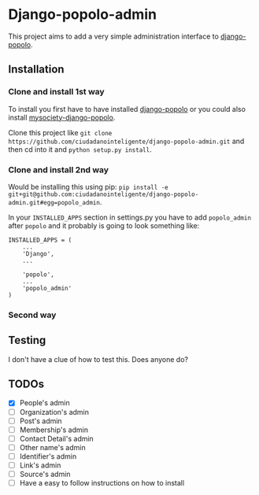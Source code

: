 Django-popolo-admin
===================
This project aims to add a very simple administration interface to [django-popolo](https://github.com/openpolis/django-popolo).

## Installation

### Clone and install 1st way 
To install you first have to have installed [django-popolo](https://github.com/openpolis/django-popolo) or you could also install [mysociety-django-popolo](https://github.com/mysociety/django-popolo).

Clone this project like `git clone https://github.com/ciudadanointeligente/django-popolo-admin.git` and then cd into it and `python setup.py install`.

### Clone and install 2nd way

Would be installing this using pip: `pip install -e git+git@github.com:ciudadanointeligente/django-popolo-admin.git#egg=popolo_admin`.



In your `INSTALLED_APPS` section in settings.py you have to add `popolo_admin` after `popolo` and it probably is going to look something like:

```
INSTALLED_APPS = (
    ...
    'Django',
    ...

    'popolo',
    ...
    'popolo_admin'
)
```
### Second way
## Testing
I don't have a clue of how to test this. Does anyone do?


## TODOs
- [x] People's admin
- [ ] Organization's admin
- [ ] Post's admin
- [ ] Membership's admin
- [ ] Contact Detail's admin
- [ ] Other name's admin
- [ ] Identifier's admin
- [ ] Link's admin
- [ ] Source's admin
- [ ] Have a easy to follow instructions on how to install
